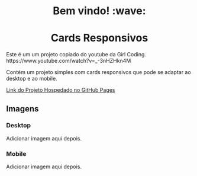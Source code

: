 <style>
    h1 {
        text-align: center;
    }
</style>

<h1>Bem vindo! :wave:</h1>

<h1>Cards Responsivos</h1>

<p>Este é um um projeto copiado do youtube da Girl Coding. https://www.youtube.com/watch?v=_-3nHZHkn4M</p>
<p>Contém um projeto simples com cards responsivos que pode se adaptar ao desktop e ao mobile.</p>
<p><a href="Nl-ms.github.io/cards-responsivos">Link do Projeto Hospedado no GitHub Pages</a></p>

<h2>Imagens</h2>

<h3>Desktop</h3>

<img>Adicionar imagem aqui depois.</img>

<h3>Mobile</h3>

<img>Adicionar imagem aqui depois.</img>